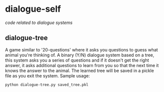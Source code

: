 # dialogue-self
<i>code related to dialogue systems</i>

## dialogue-tree
A game similar to '20-questions' where it asks you questions to guess what animal you're thinking of. A binary (Y/N) dialogue system based on a tree, this system asks you a series of questions and if it doesn't get the right answer, it asks additional questions to learn from you so that the next time it knows the answer to the animal. The learned tree will be saved in a pickle file as you exit the system. Sample usage:

<code>python dialogue-tree.py saved_tree.pkl</code>
